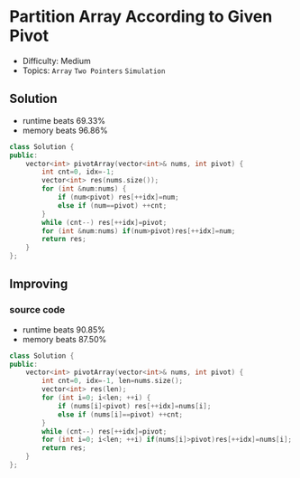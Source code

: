 # Partition Array According to Given Pivot 
- Difficulty: Medium
- Topics: `Array` `Two Pointers` `Simulation`

<!-- ## Data Structure
``` cpp
``` -->

## Solution
- runtime beats 69.33%
- memory beats 96.86%
``` cpp
class Solution {
public:
    vector<int> pivotArray(vector<int>& nums, int pivot) {
        int cnt=0, idx=-1;
        vector<int> res(nums.size()); 
        for (int &num:nums) {
            if (num<pivot) res[++idx]=num;
            else if (num==pivot) ++cnt;
        }
        while (cnt--) res[++idx]=pivot;
        for (int &num:nums) if(num>pivot)res[++idx]=num;
        return res;
    }
};
```
<!-- - runtime beats 
- memory beats 
```rust
``` -->

## Improving
### source code
- runtime beats 90.85%
- memory beats 87.50%
``` cpp
class Solution {
public:
    vector<int> pivotArray(vector<int>& nums, int pivot) {
        int cnt=0, idx=-1, len=nums.size();
        vector<int> res(len); 
        for (int i=0; i<len; ++i) {
            if (nums[i]<pivot) res[++idx]=nums[i];
            else if (nums[i]==pivot) ++cnt;
        }
        while (cnt--) res[++idx]=pivot;
        for (int i=0; i<len; ++i) if(nums[i]>pivot)res[++idx]=nums[i];
        return res;
    }
};
```
<!-- - runtime beats 
- memory beats 
```rust
``` -->